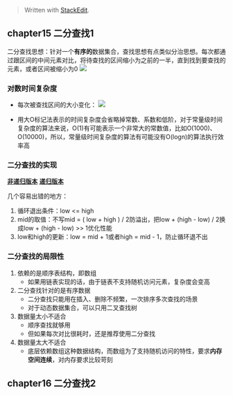 


> Written with [StackEdit](https://stackedit.io/).

## chapter15 二分查找1

二分查找思想：针对一个**有序的**数据集合，查找思想有点类似分治思想。每次都通过跟区间的中间元素对比，将待查找的区间缩小为之前的一半，直到找到要查找的元素，或者区间被缩小为0
![](https://static001.geekbang.org/resource/image/8b/29/8bce81259abf0e9a06f115e22586b829.jpg)

### 对数时间复杂度
* 每次被查找区间的大小变化：
![](https://static001.geekbang.org/resource/image/d1/94/d1e4fa1542e187184c87c545c2fe4794.jpg)

* 用大O标记法表示的时间复杂度会省略掉常数、系数和低阶，对于常量级时间复杂度的算法来说，O(1)有可能表示一个非常大的常数值，比如O(1000)、O(10000)，所以，常量级时间复杂度的算法有可能没有O(logn)的算法执行效率高


### 二分查找的实现
[**非递归版本**]()
[**递归版本**]()

几个容易出错的地方：
1. 循环退出条件：low <= high
2. mid的取值：不写mid = ( low + high ) / 2防溢出，把low + (high - low) / 2换成low + (high - low) >> 1优化性能
3. low和high的更新：low = mid + 1或者high = mid - 1，防止循环退不出


### 二分查找的局限性

1. 依赖的是顺序表结构，即数组
	* 如果用链表实现的话，由于链表不支持随机访问元素，复杂度会变高
2. 二分查找针对的是有序数据
	* 二分查找只能用在插入、删除不频繁，一次排序多次查找的场景
	* 对于动态数据集合，可以只用二叉查找树
3. 数据量太小不适合
	* 顺序查找就够用
	* 但如果每次对比很耗时，还是推荐使用二分查找
4. 数据量太大不适合
	* 底层依赖数组这种数据结构，而数组为了支持随机访问的特性，要求**内存空间连续**，对内存要求比较苛刻


## chapter16 二分查找2

<!--stackedit_data:
eyJoaXN0b3J5IjpbLTYwNjc1MDA4NSwxMzAxNTM0OTIxLC0xOD
I4OTUxOTk2XX0=
-->